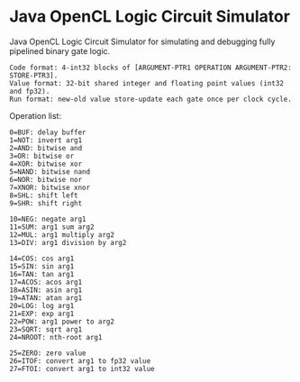 # Java OpenCL Logic Circuit Simulator
Java OpenCL Logic Circuit Simulator for simulating and debugging fully pipelined binary gate logic.

```
Code format: 4-int32 blocks of [ARGUMENT-PTR1 OPERATION ARGUMENT-PTR2: STORE-PTR3].
Value format: 32-bit shared integer and floating point values (int32 and fp32).
Run format: new-old value store-update each gate once per clock cycle.
```

Operation list:
```
0=BUF: delay buffer
1=NOT: invert arg1
2=AND: bitwise and
3=OR: bitwise or
4=XOR: bitwise xor
5=NAND: bitwise nand
6=NOR: bitwise nor
7=XNOR: bitwise xnor
8=SHL: shift left
9=SHR: shift right

10=NEG: negate arg1
11=SUM: arg1 sum arg2
12=MUL: arg1 multiply arg2
13=DIV: arg1 division by arg2

14=COS: cos arg1
15=SIN: sin arg1
16=TAN: tan arg1
17=ACOS: acos arg1
18=ASIN: asin arg1
19=ATAN: atan arg1
20=LOG: log arg1
21=EXP: exp arg1
22=POW: arg1 power to arg2
23=SQRT: sqrt arg1
24=NROOT: nth-root arg1

25=ZERO: zero value
26=ITOF: convert arg1 to fp32 value
27=FTOI: convert arg1 to int32 value
```
